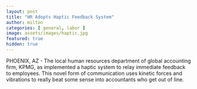 ```yaml
---
layout: post
title: "HR Adopts Haptic Feedback System"
author: milton
categories: [ general, labor ]
image: assets/images/haptic.jpg
featured: true
hidden: true
---
```


PHOENIX, AZ - The local human resources department of global accounting firm, KPMG, as implemented a haptic system to relay immediate feedback to employees. This novel form of communication uses kinetic forces and vibrations to really beat some sense into accountants who get out of line.